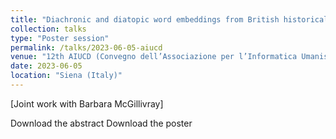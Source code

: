 ```yaml
---
title: "Diachronic and diatopic word embeddings from British historical newspapers"
collection: talks
type: "Poster session"
permalink: /talks/2023-06-05-aiucd
venue: "12th AIUCD (Convegno dell’Associazione per l’Informatica Umanistica e la Cultura Digitale)."
date: 2023-06-05
location: "Siena (Italy)"
---
```

[Joint work with Barbara McGillivray]

<a href="/images/pedrazzini-mcgillivray-aiucd2023.pdf"><i class="fas fa-file-pdf"></i></a> Download the abstract
<a href="/images/pedrazzini-mcgillivray-AIUCDposter.pdf"><i class="fas fa-file-pdf"></i></a> Download the poster